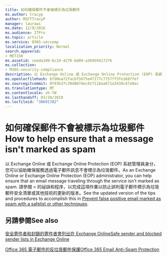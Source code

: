 ```yaml
---
title: 如何確保郵件不會被標示為垃圾郵件
ms.author: tracyp
author: MSFTTracyP
manager: laurawi
ms.date: 12/9/2016
ms.audience: ITPro
ms.topic: article
ms.service: O365-seccomp
localization_priority: Normal
search.appverid:
- MET150
ms.assetid: ceeda109-6c24-4270-bd09-a36959417276
ms.collection:
- M365-security-compliance
description: 以 Exchange Online 或 Exchange Online Protection (EOP) 系統管理員身分，您可以協助確保服務透過電子郵件訊息不會標示為垃圾郵件。 請參閱 < 的祕訣和程序，以完成這項作業以防止誤判電子郵件標示為垃圾郵件安全清單或其他技術的更新的版本。
ms.openlocfilehash: bfd0ea72facbf5675e47177c7757ff5fe168ffe7
ms.sourcegitcommit: 0f93b37c39d807dec91f118aa671a3430c47a9ac
ms.translationtype: MT
ms.contentlocale: zh-TW
ms.lasthandoff: 03/20/2019
ms.locfileid: "30691782"
---
```

# <a name="how-to-help-ensure-that-a-message-isnt-marked-as-spam"></a><span data-ttu-id="3684a-104">如何確保郵件不會被標示為垃圾郵件</span><span class="sxs-lookup"><span data-stu-id="3684a-104">How to help ensure that a message isn't marked as spam</span></span>

<span data-ttu-id="3684a-105">以 Exchange Online 或 Exchange Online Protection (EOP) 系統管理員身分，您可以協助確保服務透過電子郵件訊息不會標示為垃圾郵件。</span><span class="sxs-lookup"><span data-stu-id="3684a-105">As an Exchange Online or Exchange Online Protection (EOP) administrator, you can help ensure that an email message traveling through the service isn't marked as spam.</span></span> <span data-ttu-id="3684a-106">請參閱 < 的祕訣和程序，以完成這項作業以<b0>防止誤判電子郵件標示為垃圾郵件安全清單或其他技術</b0>的更新的版本。</span><span class="sxs-lookup"><span data-stu-id="3684a-106">See the updated version of the tips and procedures to accomplish this in [Prevent false positive email marked as spam with a safelist or other techniques](https://go.microsoft.com/fwlink/p/?LinkID=534224).</span></span> 
  
## <a name="see-also"></a><span data-ttu-id="3684a-107">另請參閱</span><span class="sxs-lookup"><span data-stu-id="3684a-107">See also</span></span>

[<span data-ttu-id="3684a-108">安全寄件者和封鎖的寄件者會列出在 Exchange Online</span><span class="sxs-lookup"><span data-stu-id="3684a-108">Safe sender and blocked sender lists in Exchange Online</span></span>](safe-sender-and-blocked-sender-lists-faq.md)

[<span data-ttu-id="3684a-109">Office 365 電子郵件的反垃圾郵件保護</span><span class="sxs-lookup"><span data-stu-id="3684a-109">Office 365 Email Anti-Spam Protection</span></span>](https://support.office.com/article/Office-365-Email-Anti-Spam-Protection-6a601501-a6a8-4559-b2e7-56b59c96a586)

